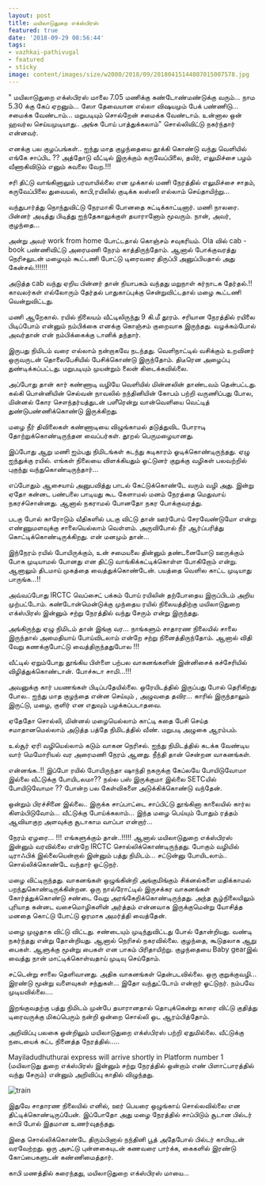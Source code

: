 ```yaml
---
layout: post
title: மயிலாடுதுறை எக்ஸ்பிரஸ்
featured: true
date: '2018-09-29 08:56:44'
tags:
- vazhkai-pathivugal
- featured
- sticky
image: content/images/size/w2000/2018/09/20180415144807015007578.jpg
---
```

" மயிலாடுதுறை எக்ஸ்பிரஸ் மாலை 7.05 மணிக்கு கண்டோண்மண்டுக்கு வரும்... நாம 5.30 க்கு கேப் ஏறனும்... ஸோ தேவையான எல்லா விஷயமும் பேக் பண்ணிடு... சமைக்க வேண்டாம்... மறுபடியும் சொல்றேன் சமைக்க வேண்டாம். உன்னால ஒன் ஹவர்ல செய்யமுடியாது.. அங்க போய் பாத்துக்கலாம்" சொல்லிவிட்டு நகர்ந்தார் என்னவர்.

எனக்கு பல குழப்பங்கள்.. ஐந்து மாத குழந்தையை தூக்கி கொண்டு வந்து வெளியில் எங்கே சாப்பிட ?? அத்தோடு வீட்டில் இருக்கும் கருவேப்பிலை, தயிர், எலுமிச்சை பழம் வீணாகிவிடும் எனும் கவலை வேற.!!!

சரி திட்டு வாங்கினாலும் பரவாயில்லை என முக்கால் மணி நேரத்தில் எலுமிச்சை சாதம், கருவேப்பிலை துவையல், காபி,ரயிலில் குடிக்க லஸ்ஸி எல்லாம் செய்தாயிற்று...

வந்துபார்த்து நொந்துவிட்டு நேரமாகி போனதை சுட்டிக்காட்டினார். மணி நாலரை. பின்னர் அடித்து பிடித்து ஐந்தேகாலுக்குள் தயாரானோம் மூவரும். நான், அவர், குழந்தை...

அன்று அவர் work from home போட்டதால் கொஞ்சம் சவுகரியம். Ola வில் cab - book பண்ணிவிட்டு அரைமணி நேரம் காத்திருந்தோம். ஆனால் போக்குவரத்து நெரிசலுடன் மழையும் கூட்டணி போட்டு டிரைவரை திருப்பி அனுப்பியதால் அது கேன்சல்.!!!!!!

அடுத்த cab வந்து ஏறிய பின்னர் தான் நியாபகம் வந்தது மறுநாள் கர்நாடக தேர்தல்.!! காவலர்கள் எல்லோரும் தேர்தல் பாதுகாப்புக்கு சென்றுவிட்டதால் மழை கூட்டணி வென்றுவிட்டது.

மணி ஆறேகால். ரயில் நிலையம் வீட்டிலிருந்து 9 கி.மீ தூரம். சரியான நேரத்தில் ரயிலை பிடிப்போம் என்னும் நம்பிக்கை எனக்கு கொஞ்சம் குறைவாக இருந்தது. வழக்கம்போல் அவர்தான் என் நம்பிக்கைக்கு டானிக் தந்தார்.

இருபது நிமிடம் வரை எல்லாம் நன்றாகவே நடந்தது. வெளிநாட்டில் வசிக்கும் உறவினர் ஒருவருடன் தொலைபேசியில் பேசிக்கொண்டு இருந்தோம். திடீரென அழைப்பு துண்டிக்கப்பட்டது. மறுபடியும் முயன்றும் லைன் கிடைக்கவில்லை.

அப்போது தான் கார் கண்ணாடி வழியே வெளியில் மின்னலின் தாண்டவம் தென்பட்டது. கல்கி பொன்னியின் செல்வன் நாவலில் நந்தினியின் கோபம் பற்றி வருணிப்பது போல, மின்னல் கோர சௌந்தர்யத்துடன் பளீரென்று வான்வெளியை வெட்டித் துண்டுபண்ணிக்கொண்டு இருக்கிறது.

மழை நீர் திவிலைகள் கண்ணாடியை விழுங்காமல் தடுத்துவிட போராடி தோற்றுக்கொண்டிருந்தன வைப்பர்கள். தூறல் பெருமழையானது.

இப்போது ஆறு மணி ஐம்பது நிமிடங்கள் கடந்து கடிகாரம் ஓடிக்கொண்டிருந்தது. ஏழு ஐந்துக்கு ரயில். எங்கள் நிலையை விளக்கியதும் ஓட்டுனர் குறுக்கு வழிகள் பலவற்றில் புகுந்து வந்துகொண்டிருந்தார்...

எப்போதும் ஆசையாய் அனுபவித்து பாடல் கேட்டுக்கொண்டே வரும் வழி அது. இன்று ஏதோ கன்னட பண்பலை பாடியது கூட கேளாமல் மனம் நேரத்தை மெதுவாய் நகரச்சொன்னது. ஆனால் நகராமல் போனதோ நகர போக்குவரத்து.

படகு போல் காரோடும் வீதிகளில் படகு விட்டு தான் ஊர்போய் சேரவேண்டுமோ என்று எண்ணுமளவுக்கு சாலையெல்லாம் வெள்ளம். அருவிபோல் நீர் ஆர்ப்பரித்து கொட்டிக்கொண்டிருக்கிறது. என் மனமும் தான்...

இந்நேரம் ரயில் போயிருக்கும், உன் சமையலை தின்னும் தண்டனையோடு ஊருக்கும் போக முடியாமல் போனது என திட்டு வாங்கிக்கட்டிக்கொள்ள போகிறோம் என்று. ஆனாலும் திடமாய் முகத்தை வைத்துக்கொண்டேன். பயத்தை வெளில காட்ட முடியாது பாருங்க...!!

அவ்வப்போது IRCTC வெப்சைட் பக்கம் போய் ரயிலின் தற்போதைய இருப்பிடம் அறிய முற்பட்டோம். கண்டோன்மென்டுக்கு முந்தைய ரயில் நிலையத்திற்கு மயிலாடுதுறை எக்ஸ்பிரஸ் இன்னும் சற்று நேரத்தில் வந்து சேரும் என்று இருந்தது.

அங்கிருந்து ஏழு நிமிடம் தான் இங்கு வர... நாங்களும் சாதாரண நிலையில் சாலை இருந்தால் அமைதியாய் போய்விடலாம் என்றே சற்று நினைத்திருந்தோம். ஆனால் விதி வேறு கணக்குபோட்டு வைத்திருந்ததுபோல !!!

வீட்டில் ஏறும்போது தூங்கிய பிள்ளை பற்பல வாகனங்களின் இன்னிசைக் கச்சேரியில் விழித்துக்கொண்டான். போச்சுடா சாமி...!!!

அவனுக்கு கார் பயணங்கள் பிடிப்பதேயில்லை. ஒரேயிடத்தில் இருப்பது போல் தெரிகிறது போல.. ஐந்து மாத குழந்தை என்ன செய்யும் , அழுவதை தவிர... காரில் இருந்தாலும் இருட்டு, மழை, குளிர் என எதுவும் பழக்கப்படாதவை.

ஏதேதோ சொல்லி, மின்னல் மழையெல்லாம் காட்டி கதை பேசி செய்த சமாதானமெல்லாம் அடுத்த பத்தே நிமிடத்தில் வீண். மறுபடி அழுகை ஆரம்பம்.

உல்சூர் ஏரி வழியெல்லாம் கடும் வாகன நெரிசல். ஐந்து நிமிடத்தில் கடக்க வேண்டிய வார் மெமோரியல் வர அரைமணி நேரம் ஆனது. நீந்தி தான் சென்றன வாகனங்கள்.

என்னங்க..!! இப்போ ரயில் போயிருந்தா ஷாந்தி நகருக்கு கேப்லயே போயிடுவோமா இல்லை வீட்டுக்கு போயிடலமா?? நல்ல பஸ் இருக்குமா இல்லை SETCயில் போயிடுவோமா ?? போன்ற பல கேள்விகளை அடுக்கிக்கொண்டு வந்தேன்.

ஒன்றும் பிரச்சினை இல்லை.. இருக்க சாப்பாட்டை சாப்பிட்டு தூங்கினா காலையில் கார்ல கிளம்பிடுவோம்... வீட்டுக்கு போய்க்கலாம்... இந்த மழை பெய்யும் போதும் ரத்தம் ஆவியாகுற அளவுக்கு சூடாகாம வாப்பா என்றார்...

நேரம் ஏழரை... !!! எங்களுக்கும் தான்..!!!!! ஆனால் மயிலாடுதுறை எக்ஸ்பிரஸ் இன்னும் வரவில்லை என்றே IRCTC சொல்லிக்கொண்டிருந்தது. போகும் வழியில் டிராஃபிக் இல்லையென்றால் இன்னும் பத்து நிமிடம்... சட்டுன்னு போயிடலாம்.. சொல்லிக்கொண்டே வந்தார் ஓட்டுநர்.

மழை விட்டிருந்தது. வாகனங்கள் ஒழுங்கின்றி அங்குமிங்கும் சிக்னல்களை மதிக்காமல் பறந்துகொண்டிருக்கின்றன. ஒரு நால்ரோட்டில் இருசக்கர வாகனங்கள் கோர்த்துக்கொண்டு சண்டை வேறு அரங்கேறிக்கொண்டிருந்தது. அந்த சூழ்நிலையிலும் புரியாத கன்னட வசைமொழிகளின் அர்த்தம் என்னவாக இருக்குமென்று யோசித்த மனதை கொட்டு போட்டு ஓரமாக அமர்த்தி வைத்தேன்.

மழை முழுதாக விட்டு விட்டது. சண்டையும் முடிந்துவிட்டது போல் தோன்றியது. வண்டி நகர்ந்தது என்று தோன்றியது. ஆனால் நெரிசல் நகரவில்லை. குழந்தை, கூடுதலாக ஆறு பைகள். ஆளுக்கு மூன்று பைகள் என பாகம் பிரிதாயிற்று. குழந்தையை Baby gearஇல் வைத்து நான் மாட்டிக்கொள்வதாய் முடிவு செய்தோம்.

சட்டென்று சாலை தெளிவானது. அதிக வாகனங்கள் தென்படவில்லை. ஒரு குறுக்குவழி... இரண்டு மூன்று வளைவுகள் சந்துகள்... இதோ வந்துட்டோம் என்றார் ஓட்டுநர். நம்பவே முடியவில்லை....

இறங்குவதற்கு பத்து நிமிடம் முன்பே தயாரானதால் தொபுக்கென்று காரை விட்டு குதித்து டிரைவருக்கு மிகப்பெரும் நன்றி ஒன்றை சொல்லி ஓட ஆரம்பித்தோம்.

அறிவிப்பு பலகை ஒன்றிலும் மயிலாடுதுறை எக்ஸ்பிரஸ் பற்றி ஏதுமில்லை. வீட்டுக்கு நடையைக் கட்ட நினைத்த நேரத்தில்.....

Mayiladudhuthurai express will arrive shortly in Platform number 1 (மயிலாடுது துறை எக்ஸ்பிரஸ் இன்னும் சற்று நேரத்தில் ஒன்றாம் எண் பிளாட்பாரத்தில் வந்து சேரும்) என்னும் அறிவிப்பு காதில் விழுந்தது.

![train](/content/images/2018/09/201803160236493535176-1.jpg)


இதுவே சாதாரண நிலையில் எனில், ஊர் பெயரை ஒழுங்காய் சொல்லவில்லை என திட்டிக்கொண்டிருப்பேன். இப்போதோ அது மழை நேரத்தில் சாப்பிடும் சூடான பில்டர் காபி போல் இதமான உணர்வுதந்தது.

இதை சொல்லிக்கொண்டே திரும்பினால் நந்தினி பூத் அதேபோல் பில்டர் காபியுடன் வரவேற்றது. ஒரு அசட்டு புன்னகையுடன் கணவரை பார்க்க, கைகளில் இரண்டு கோப்பைகளுடன் கண்ணிமைத்தார்.

காபி மணத்தில் கரைந்தது, மயிலாடுதுறை எக்ஸ்பிரஸ் மாயை...